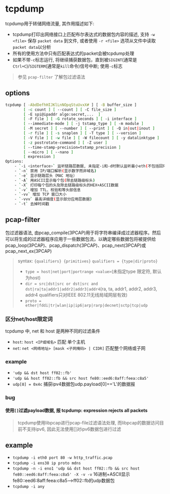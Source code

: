# tcpdump

tcpdump用于转储网络流量, 其作用描述如下:

- tcpdump打印出网络接口上匹配布尔表达式的数据包内容的描述, 支持 `-w <file>` 保存 `packet data` 到文件, 或者使用 `-r <file>` 选项从文件中读取`packet data`以分析
- 所有的使用方法中只有匹配表达式的packet会被tcpdump处理
- 如果不带`-c`标志运行, 将继续捕获数据包，直到被`SIGINT`(通常是`Ctrl+C`)/`SIGTERM`(通常是`kill`命令)信号中断; 使用`-c`标志
 

> 参见 `pcap-filter` 了解包过滤语法

## options

```sh
tcpdump [ -AbdDefhHIJKlLnNOpqStuUvxX# ] [ -B buffer_size ]
        [ -c count ] [ --count ] [ -C file_size ]
        [ -E spi@ipaddr algo:secret,...  ]
        [ -F file ] [ -G rotate_seconds ] [ -i interface ]
        [ --immediate-mode ] [ -j tstamp_type ] [ -m module ]
        [ -M secret ] [ --number ] [ --print ] [ -Q in|out|inout ]
        [ -r file ] [ -s snaplen ] [ -T type ] [ --version ]
        [ -V file ] [ -w file ] [ -W filecount ] [ -y datalinktype ]
        [ -z postrotate-command ] [ -Z user ]
        [ --time-stamp-precision=tstamp_precision ]
        [ --micro ] [ --nano ]
        [ expression ]
Options:
    - `-i <interface>` 监听链路层数据, 未指定-i和-d时默认监听最小eth(不包括回环地址), 如eth0;指定any监听所有网卡
    - `-n` 禁用 IP/端口解析(显示数字而非域名)
    - `-e` 显示链路层头（MAC 地址）
    - `-A` 用ASCII显示每个包(除去链路级标头)
    - `-X` 打印每个包的头及除去链路级标头的HEX+ASCII数据
    - `-v` 增加 TTL、校验和等头部信息
    - `-vv` 增加 TCP 窗口大小
    - `-vvv` 最高详细度(显示部分应用层数据)
    - `-t` 去掉时间戳
```

## pcap-filter
包过滤器语法, 由pcap_compile(3PCAP)用于将字符串编译成过滤器程序。然后可以将生成的过滤器程序应用于一些数据包流，以确定哪些数据包将被提供给pcap_loop(3PCAP)、pcap_dispatch(3PCAP)、pcap_next(3PCAP)或pcap_next_ex(3PCAP)

> syntax: `{qualifiers} {primitives}`
> `qualifiers = {type|dir|proto}`
>   - `type = host|net|port|portrange <value>`(未指定type 限定符, 默认为host)
>   - `dir = src|dst|src or dst|src and dst|ra|ta|addr1|addr2|addr3|addr4`(ra, ta, addr1, addr2, addr3, addr4 qualifiers只对IEEE 802.11无线局域网层有效)
>   - `proto = ether|fddi|tr|wlan|ip|ip6|arp|rarp|decnet|sctp|tcp|udp`

### 区分net/host限定词

tcpdump 中, net 和 host 是两种不同的过滤条件
- `host`: `host <IP或域名>` 匹配 单个主机
- `net`: `net <网络地址> [mask <子网掩码> | CIDR]` 匹配整个网络或子网

### example
- `'udp && dst host ff02::fb'`
- `'udp && host ff02::fb && src host fe80::eed6:8aff:feea:c8a5'`
- `udp[8] = 0x4c` 捕获ipv4数据包udp.payload[0]=='L'的数据报

### bug

#### 使用`[]`过滤payload数据, 报 tcpdump: expression rejects all packets

> tcpdump使用libpcap进行pcap-file过滤语法处理, 而libpcap的数据访问目前不支持ipv6, 因此无法使用[]对ipv6数据包进行过滤

## example
- `tcpdump -i eth0 port 80 -w http_traffic.pcap`
- `tcpdump -i ens38 ip proto mdns`
- `tcpdump -n -i eno1 'udp && dst host ff02::fb && src host fe80::eed6:8aff:feea:c8a5' -X -v -v` 16进制+ASCII显示fe80::eed6:8aff:feea:c8a5-->ff02::fb的udp数据包
- `tcpdump -i any`